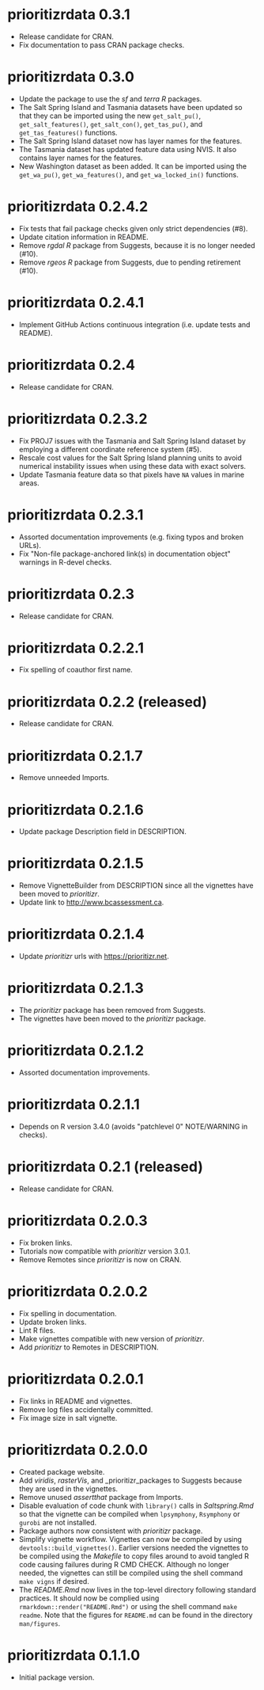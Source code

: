 # prioritizrdata 0.3.1

- Release candidate for CRAN.
- Fix documentation to pass CRAN package checks.

# prioritizrdata 0.3.0

- Update the package to use the _sf_ and _terra R_ packages.
- The Salt Spring Island and Tasmania datasets have been updated so
  that they can be imported using the new `get_salt_pu()`,
  `get_salt_features()`, `get_salt_con()`, `get_tas_pu()`, and
  `get_tas_features()` functions.
- The Salt Spring Island dataset now has layer names for the features.
- The Tasmania dataset has updated feature data using NVIS. It also
  contains layer names for the features.
- New Washington dataset as been added. It can be imported using the
  `get_wa_pu()`, `get_wa_features()`, and `get_wa_locked_in()` functions.

# prioritizrdata 0.2.4.2

- Fix tests that fail package checks given only strict dependencies (#8).
- Update citation information in README.
- Remove _rgdal R_ package from Suggests, because it is no longer needed (#10).
- Remove _rgeos R_ package from Suggests, due to pending retirement (#10).

# prioritizrdata 0.2.4.1

- Implement GitHub Actions continuous integration (i.e. update tests
  and README).

# prioritizrdata 0.2.4

- Release candidate for CRAN.

# prioritizrdata 0.2.3.2

- Fix PROJ7 issues with the Tasmania and Salt Spring Island dataset by
  employing a different coordinate reference system (#5).
- Rescale cost values for the Salt Spring Island planning units to avoid
  numerical instability issues when using these data with exact solvers.
- Update Tasmania feature data so that pixels have `NA` values in marine areas.

# prioritizrdata 0.2.3.1

- Assorted documentation improvements (e.g. fixing typos and broken URLs).
- Fix "Non-file package-anchored link(s) in documentation object" warnings
  in R-devel checks.

# prioritizrdata 0.2.3

- Release candidate for CRAN.

# prioritizrdata 0.2.2.1

- Fix spelling of coauthor first name.

# prioritizrdata 0.2.2 (released)

- Release candidate for CRAN.

# prioritizrdata 0.2.1.7

- Remove unneeded Imports.

# prioritizrdata 0.2.1.6

- Update package Description field in DESCRIPTION.

# prioritizrdata 0.2.1.5

- Remove VignetteBuilder from DESCRIPTION since all the vignettes have been
  moved to _prioritizr_.
- Update link to http://www.bcassessment.ca.

# prioritizrdata 0.2.1.4

- Update _prioritizr_ urls with https://prioritizr.net.

# prioritizrdata 0.2.1.3

- The _prioritizr_ package has been removed from Suggests.
- The vignettes have been moved to the _prioritizr_ package.

# prioritizrdata 0.2.1.2

- Assorted documentation improvements.

# prioritizrdata 0.2.1.1

- Depends on R version 3.4.0 (avoids "patchlevel 0" NOTE/WARNING in checks).

# prioritizrdata 0.2.1 (released)

- Release candidate for CRAN.

# prioritizrdata 0.2.0.3

- Fix broken links.
- Tutorials now compatible with _prioritizr_ version 3.0.1.
- Remove Remotes since _prioritizr_ is now on CRAN.

# prioritizrdata 0.2.0.2

- Fix spelling in documentation.
- Update broken links.
- Lint R files.
- Make vignettes compatible with new version of _prioritizr_.
- Add _prioritizr_ to Remotes in DESCRIPTION.

# prioritizrdata 0.2.0.1

- Fix links in README and vignettes.
- Remove log files accidentally committed.
- Fix image size in salt vignette.

# prioritizrdata 0.2.0.0

- Created package website.
- Add _viridis_, _rasterVis_, and _prioritizr_packages to Suggests because they
  are used in the vignettes.
- Remove unused _assertthat_ package from Imports.
- Disable evaluation of code chunk with `library()` calls in _Saltspring.Rmd_
  so that the vignette can be compiled when `lpsymphony`, `Rsymphony` or
  `gurobi` are not installed.
- Package authors now consistent with _prioritizr_ package.
- Simplify vignette workflow. Vignettes can now be compiled by using
  `devtools::build_vignettes()`. Earlier versions needed the vignettes to be
  compiled using the _Makefile_ to copy files around to avoid tangled R code
  causing failures during R CMD CHECK. Although no longer needed, the vignettes
  can still be compiled using the shell command `make vigns` if
  desired.
- The _README.Rmd_ now lives in the top-level directory following standard
  practices. It should now be complied using `rmarkdown::render("README.Rmd")`
  or using the shell command `make readme`. Note that the figures for
  `README.md` can be found in the directory `man/figures`.

# prioritizrdata 0.1.1.0

- Initial package version.
